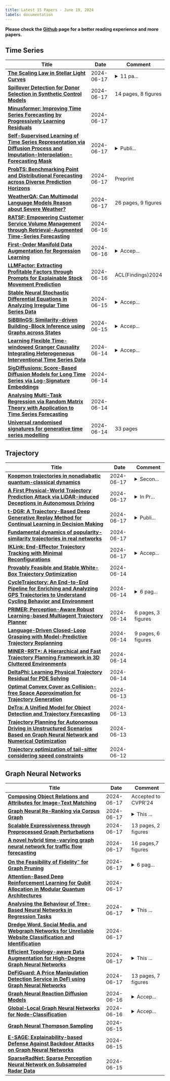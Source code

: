 ```yaml
---
title: Latest 15 Papers - June 19, 2024
labels: documentation
---
```

**Please check the [Github](https://github.com/zezhishao/MTS_Daily_ArXiv) page for a better reading experience and more papers.**

## Time Series
| **Title** | **Date** | **Comment** |
| --- | --- | --- |
| **[The Scaling Law in Stellar Light Curves](http://arxiv.org/abs/2405.17156v2)** | 2024-06-17 | <details><summary>11 pa...</summary><p>11 pages, 5 figures, ICML 2024 AI4Science workshop</p></details> |
| **[Spillover Detection for Donor Selection in Synthetic Control Models](http://arxiv.org/abs/2406.11399v1)** | 2024-06-17 | 14 pages, 8 figures |
| **[Minusformer: Improving Time Series Forecasting by Progressively Learning Residuals](http://arxiv.org/abs/2402.02332v3)** | 2024-06-17 |  |
| **[Self-Supervised Learning of Time Series Representation via Diffusion Process and Imputation-Interpolation-Forecasting Mask](http://arxiv.org/abs/2405.05959v2)** | 2024-06-17 | <details><summary>Publi...</summary><p>Published as a full paper by KDD 2024 Research Track (12 pages as main paper and 11 pages as appendix). Source code available at https://github.com/llcresearch/TSDE</p></details> |
| **[ProbTS: Benchmarking Point and Distributional Forecasting across Diverse Prediction Horizons](http://arxiv.org/abs/2310.07446v4)** | 2024-06-17 | Preprint |
| **[WeatherQA: Can Multimodal Language Models Reason about Severe Weather?](http://arxiv.org/abs/2406.11217v1)** | 2024-06-17 | 26 pages, 9 figures |
| **[RATSF: Empowering Customer Service Volume Management through Retrieval-Augmented Time-Series Forecasting](http://arxiv.org/abs/2403.04180v2)** | 2024-06-16 |  |
| **[First-Order Manifold Data Augmentation for Regression Learning](http://arxiv.org/abs/2406.10914v1)** | 2024-06-16 | <details><summary>Accep...</summary><p>Accepted to ICML 2024</p></details> |
| **[LLMFactor: Extracting Profitable Factors through Prompts for Explainable Stock Movement Prediction](http://arxiv.org/abs/2406.10811v1)** | 2024-06-16 | ACL(Findings)2024 |
| **[Stable Neural Stochastic Differential Equations in Analyzing Irregular Time Series Data](http://arxiv.org/abs/2402.14989v4)** | 2024-06-15 | <details><summary>Accep...</summary><p>Accepted at ICLR 2024, Spotlight presentation (Notable Top 5%). https://openreview.net/forum?id=4VIgNuQ1pY</p></details> |
| **[SiBBlInGS: Similarity-driven Building-Block Inference using Graphs across States](http://arxiv.org/abs/2306.04817v4)** | 2024-06-15 | <details><summary>Accep...</summary><p>Accepted to ICML 2024</p></details> |
| **[Learning Flexible Time-windowed Granger Causality Integrating Heterogeneous Interventional Time Series Data](http://arxiv.org/abs/2406.10419v1)** | 2024-06-14 | <details><summary>Accep...</summary><p>Accepted by ACM SIGKDD 2024</p></details> |
| **[SigDiffusions: Score-Based Diffusion Models for Long Time Series via Log-Signature Embeddings](http://arxiv.org/abs/2406.10354v1)** | 2024-06-14 |  |
| **[Analysing Multi-Task Regression via Random Matrix Theory with Application to Time Series Forecasting](http://arxiv.org/abs/2406.10327v1)** | 2024-06-14 |  |
| **[Universal randomised signatures for generative time series modelling](http://arxiv.org/abs/2406.10214v1)** | 2024-06-14 | 33 pages |

## Trajectory
| **Title** | **Date** | **Comment** |
| --- | --- | --- |
| **[Koopmon trajectories in nonadiabatic quantum-classical dynamics](http://arxiv.org/abs/2312.13878v2)** | 2024-06-17 | <details><summary>Secon...</summary><p>Second version. 40 pages, 15 figures</p></details> |
| **[A First Physical-World Trajectory Prediction Attack via LiDAR-induced Deceptions in Autonomous Driving](http://arxiv.org/abs/2406.11707v1)** | 2024-06-17 | <details><summary>In Pr...</summary><p>In Proceedings of the 33rd USENIX Security Symposium 2024</p></details> |
| **[t-DGR: A Trajectory-Based Deep Generative Replay Method for Continual Learning in Decision Making](http://arxiv.org/abs/2401.02576v2)** | 2024-06-17 | <details><summary>Publi...</summary><p>Published at 3rd Conference on Lifelong Learning Agents (CoLLAs), 2024</p></details> |
| **[Fundamental dynamics of popularity-similarity trajectories in real networks](http://arxiv.org/abs/2309.01675v2)** | 2024-06-17 |  |
| **[IKLink: End-Effector Trajectory Tracking with Minimal Reconfigurations](http://arxiv.org/abs/2402.16154v2)** | 2024-06-17 | <details><summary>Accep...</summary><p>Accepted as a contributed paper at the 2024 IEEE International Conference on Robotics and Automation (ICRA)</p></details> |
| **[Provably Feasible and Stable White-Box Trajectory Optimization](http://arxiv.org/abs/2406.01763v3)** | 2024-06-14 |  |
| **[CycleTrajectory: An End-to-End Pipeline for Enriching and Analyzing GPS Trajectories to Understand Cycling Behavior and Environment](http://arxiv.org/abs/2406.10069v1)** | 2024-06-14 | <details><summary>6 pag...</summary><p>6 pages, 3 figures, conference</p></details> |
| **[PRIMER: Perception-Aware Robust Learning-based Multiagent Trajectory Planner](http://arxiv.org/abs/2406.10060v1)** | 2024-06-14 | 6 pages, 3 figures |
| **[Language-Driven Closed-Loop Grasping with Model-Predictive Trajectory Replanning](http://arxiv.org/abs/2406.09039v2)** | 2024-06-14 | 9 pages, 6 figures |
| **[MINER-RRT*: A Hierarchical and Fast Trajectory Planning Framework in 3D Cluttered Environments](http://arxiv.org/abs/2406.00706v2)** | 2024-06-14 |  |
| **[DeltaPhi: Learning Physical Trajectory Residual for PDE Solving](http://arxiv.org/abs/2406.09795v1)** | 2024-06-14 |  |
| **[Optimal Convex Cover as Collision-free Space Approximation for Trajectory Generation](http://arxiv.org/abs/2406.09631v1)** | 2024-06-13 |  |
| **[DeTra: A Unified Model for Object Detection and Trajectory Forecasting](http://arxiv.org/abs/2406.04426v2)** | 2024-06-13 |  |
| **[Trajectory Planning for Autonomous Driving in Unstructured Scenarios Based on Graph Neural Network and Numerical Optimization](http://arxiv.org/abs/2406.08855v1)** | 2024-06-13 |  |
| **[Trajectory optimization of tail-sitter considering speed constraints](http://arxiv.org/abs/2406.08347v1)** | 2024-06-12 |  |

## Graph Neural Networks
| **Title** | **Date** | **Comment** |
| --- | --- | --- |
| **[Composing Object Relations and Attributes for Image-Text Matching](http://arxiv.org/abs/2406.11820v1)** | 2024-06-17 | Accepted to CVPR'24 |
| **[Graph Neural Re-Ranking via Corpus Graph](http://arxiv.org/abs/2406.11720v1)** | 2024-06-17 | <details><summary>This ...</summary><p>This preprint is the result of work in progress, therefore it should still be considered a draft</p></details> |
| **[Scalable Expressiveness through Preprocessed Graph Perturbations](http://arxiv.org/abs/2406.11714v1)** | 2024-06-17 | 13 pages, 2 figures |
| **[A novel hybrid time-varying graph neural network for traffic flow forecasting](http://arxiv.org/abs/2401.10155v4)** | 2024-06-17 | 16 pages,7 figures |
| **[On the Feasibility of Fidelity$^-$ for Graph Pruning](http://arxiv.org/abs/2406.11504v1)** | 2024-06-17 | <details><summary>6 pag...</summary><p>6 pages, 3 figures, 2 tables; IJCAI Workshop on Explainable AI (XAI 2024) (to appear) (Please cite our workshop version.)</p></details> |
| **[Attention-Based Deep Reinforcement Learning for Qubit Allocation in Modular Quantum Architectures](http://arxiv.org/abs/2406.11452v1)** | 2024-06-17 |  |
| **[Analysing the Behaviour of Tree-Based Neural Networks in Regression Tasks](http://arxiv.org/abs/2406.11437v1)** | 2024-06-17 | <details><summary>This ...</summary><p>This Paper is submitted to IEEE Transactions on Neural Networks and Learning Systems</p></details> |
| **[Dredge Word, Social Media, and Webgraph Networks for Unreliable Website Classification and Identification](http://arxiv.org/abs/2406.11423v1)** | 2024-06-17 |  |
| **[Efficient Topology-aware Data Augmentation for High-Degree Graph Neural Networks](http://arxiv.org/abs/2406.05482v3)** | 2024-06-17 | <details><summary>This ...</summary><p>This is the technical report for the paper accepted to KDD 2024. 16 pages</p></details> |
| **[DeFiGuard: A Price Manipulation Detection Service in DeFi using Graph Neural Networks](http://arxiv.org/abs/2406.11157v1)** | 2024-06-17 | 13 pages, 7 figures |
| **[Graph Neural Reaction Diffusion Models](http://arxiv.org/abs/2406.10871v1)** | 2024-06-16 | <details><summary>Accep...</summary><p>Accepted at SIAM Journal on Scientific Computing (Submitted for review on 06/2023)</p></details> |
| **[Global-Local Graph Neural Networks for Node-Classification](http://arxiv.org/abs/2406.10863v1)** | 2024-06-16 | <details><summary>Accep...</summary><p>Accepted to Pattern Recognition Letters (Submitted for review on 03/2023)</p></details> |
| **[Graph Neural Thompson Sampling](http://arxiv.org/abs/2406.10686v1)** | 2024-06-15 |  |
| **[E-SAGE: Explainability-based Defense Against Backdoor Attacks on Graph Neural Networks](http://arxiv.org/abs/2406.10655v1)** | 2024-06-15 |  |
| **[SparseRadNet: Sparse Perception Neural Network on Subsampled Radar Data](http://arxiv.org/abs/2406.10600v1)** | 2024-06-15 |  |

